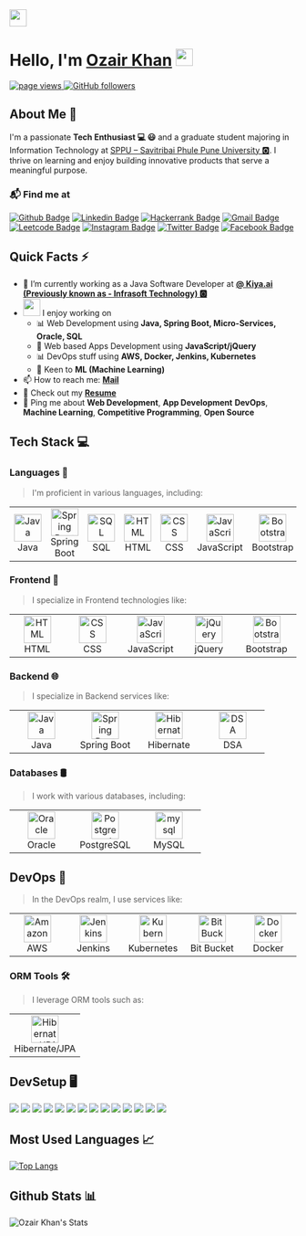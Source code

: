 <img width="30px" margin="0px" src="./icons/Hi.gif">

<h1 align="left" id="OzairKhan-title">Hello, I'm <a href="https://github.com/Ozair-khaan/Ozair-khaan">Ozair Khan</a> <img height="30px" src="https://emojis.slackmojis.com/emojis/images/1531849430/4246/blob-sunglasses.gif?1531849430"></h1>

<p align="left">
  <a href="https://github.com/Ozair-khaan">
    <img src="https://komarev.com/ghpvc/?username=Ozair-khaan" alt="page views" />
  </a>
  </a>
  <a href="https://github.com/Ozair-khaan?tab=followers">
    <img alt="GitHub followers" src="https://img.shields.io/github/followers/Ozair-khaan?color=green&logo=github">
  </a>
</p>

## About Me 🚀

I'm a passionate **Tech Enthusiast 💻 😃** and a graduate student majoring in Information Technology at [SPPU – Savitribai Phule Pune University 🅾️](http://www.unipune.ac.in/). I thrive on learning and enjoy building innovative products that serve a meaningful purpose.

### 📬 Find me at

[![Github Badge](http://img.shields.io/badge/-Github-black?style=flat-square&logo=github&link=https://github.com/Ozair-khaan)](https://github.com/Ozair-khaan)
[![Linkedin Badge](https://img.shields.io/badge/-LinkedIn-blue?style=flat-square&logo=Linkedin&logoColor=white&link=https://www.linkedin.com/in/ozair-khaan/)](https://www.linkedin.com/in/ozair-khaan/)
[![Hackerrank Badge](https://img.shields.io/badge/-Hackerrank-2EC866?style=flat-square&logo=HackerRank&logoColor=white&link=https://www.hackerrank.com/profile/ozairkhantech)](https://www.hackerrank.com/profile/ozairkhantech)
[![Gmail Badge](https://img.shields.io/badge/-Gmail-d14836?style=flat-square&logo=Gmail&logoColor=white&link=mailto:ozairkhantech@gmail.com)](mailto:ozairkhantech@gmail.com)
[![Leetcode Badge](https://img.shields.io/badge/-Leetcode-FFA116?style=flat-square&logo=leetcode&logoColor=white&link=https://leetcode.com/u/Ozair_Khaan/)](https://leetcode.com/u/Ozair_Khaan/)
[![Instagram Badge](https://img.shields.io/badge/-Instagram-E4405F?style=flat-square&logo=instagram&logoColor=white&link=https://instagram.com/ozair_khaan)](https://instagram.com/ozair_khaan)
[![Twitter Badge](https://img.shields.io/badge/-Twitter-1DA1F2?style=flat-square&logo=twitter&logoColor=white&link=https://x.com/iamozr)](https://x.com/iamozr)
[![Facebook Badge](https://img.shields.io/badge/-Facebook-1877F2?style=flat-square&logo=facebook&logoColor=white&link=https://www.facebook.com/iamozr/)](https://www.facebook.com/iamozr/)

## Quick Facts ⚡️

- 🔭 I’m currently working as a Java Software Developer at **[@ Kiya.ai (Previously known as - Infrasoft Technology) 🅾️](https://www.kiya.ai/)**
- <img src="https://media.giphy.com/media/WUlplcMpOCEmTGBtBW/giphy.gif" width="30"> I enjoy working on
  - 📊 Web Development using **Java, Spring Boot, Micro-Services, Oracle, SQL**
  - 📱 Web based Apps Development using **JavaScript/jQuery**
  - 📊 DevOps stuff using **AWS, Docker, Jenkins, Kubernetes**
  - 🤖 Keen to **ML (Machine Learning)**
- 📫 How to reach me: **[Mail](mailto:ozairkhantech@gmail.com)**
- 📙 Check out my **[Resume](https://www.linkedin.com/in/ozair-khaan/)**
- 💬 Ping me about **Web Development**, **App Development** **DevOps**, **Machine Learning**, **Competitive Programming**, **Open Source**

## Tech Stack 💻

### Languages 🚀

> I'm proficient in various languages, including:

<table>
  <tr>
  <td align="center" width="96">
      <a href="#Ozair-khaan">
        <img src="https://cdn.jsdelivr.net/gh/devicons/devicon/icons/java/java-original.svg" width="48" height="48" alt="Java" />
      </a>
      <br>Java
    </td>
    <td align="center" width="96">
      <a href="#Ozair-khaan" >
        <img src="https://cdn.jsdelivr.net/gh/devicons/devicon/icons/spring/spring-original.svg" width="48" height="48" alt="Spring Boot" />
      </a>
      <br>Spring Boot
    </td>
    <td align="center" width="96">
      <a href="#Ozair-khaan">
        <img src="https://cdn.jsdelivr.net/gh/devicons/devicon/icons/mysql/mysql-original.svg" width="48" height="48" alt="SQL" />
      </a>
      <br>SQL
    </td>
    <td align="center" width="96">
      <a href="#Ozair-khaan">
        <img src="https://cdn.jsdelivr.net/gh/devicons/devicon/icons/html5/html5-original.svg" width="48" height="48" alt="HTML" />
      </a>
      <br>HTML
    </td>
    <td align="center" width="96">
      <a href="#Ozair-khaan">
        <img src="https://cdn.jsdelivr.net/gh/devicons/devicon/icons/css3/css3-original.svg" width="48" height="48" alt="CSS" />
      </a>
      <br>CSS
    </td>
    <td align="center" width="96">
      <a href="#Ozair-khaan">
        <img src="https://cdn.jsdelivr.net/gh/devicons/devicon/icons/javascript/javascript-original.svg" width="48" height="48" alt="JavaScript" />
      </a>
      <br>JavaScript
    </td>
    <td align="center" width="96">
      <a href="#Ozair-khaan">
        <img src="https://cdn.jsdelivr.net/gh/devicons/devicon/icons/bootstrap/bootstrap-original.svg" width="48" height="48" alt="Bootstrap" />
      </a>
      <br>Bootstrap
    </td>
    <td align="center"  width="96">
      <a href="#Ozair-khaan">
        <img src="https://cdn.jsdelivr.net/gh/devicons/devicon/icons/oracle/oracle-original.svg" width="48" height="48" alt="Oracle" />
      </a>
      <br>Oralce
    </td>
    <td align="center"  width="96">
      <a href="#Ozair-khaan">
        <img src="https://cdn.jsdelivr.net/gh/devicons/devicon/icons/git/git-original.svg" width="48" height="48" alt="git" />
      </a>
      <br>Git
    </td>
    <td align="center"  width="96">
      <a href="#Ozair-khaan">
        <img src="https://cdn.jsdelivr.net/gh/devicons/devicon/icons/gitlab/gitlab-original.svg" width="48" height="48" alt="gitlab" />
      </a>
      <br>GitLab
    </td>
    <td align="center"  width="96">
      <a href="#Ozair-khaan">
        <img src="https://cdn.jsdelivr.net/gh/devicons/devicon/icons/github/github-original.svg" width="48" height="48" alt="git" />
      </a>
      <br>GitHub
    </td>
     <td align="center"  width="96">
      <a href="#Ozair-khaan">
        <img src="https://cdn.jsdelivr.net/gh/devicons/devicon/icons/linux/linux-original.svg" width="48" height="48" alt="Linux" />
      </a>
      <br>Linux
    </td>
  </tr>
</table>

### Frontend 🎨

> I specialize in Frontend technologies like:

<table>
  <tr>
    <td align="center" width="96">
      <a href="#Ozair-khaan">
        <img src="https://cdn.jsdelivr.net/gh/devicons/devicon/icons/html5/html5-original.svg" width="48" height="48" alt="HTML" />
      </a>
      <br>HTML
    </td>
    <td align="center" width="96">
      <a href="#Ozair-khaan">
        <img src="https://cdn.jsdelivr.net/gh/devicons/devicon/icons/css3/css3-original.svg" width="48" height="48" alt="CSS" />
      </a>
      <br>CSS
    </td>
    <td align="center" width="96">
      <a href="#Ozair-khaan">
        <img src="https://cdn.jsdelivr.net/gh/devicons/devicon/icons/javascript/javascript-original.svg" width="48" height="48" alt="JavaScript" />
      </a>
      <br>JavaScript
    </td>
    <td align="center" width="96">
      <a href="#Ozair-khaan">
        <img src="https://cdn.jsdelivr.net/gh/devicons/devicon@latest/icons/kubernetes/kubernetes-original.svg" width="48" height="48" alt="jQuery" />
      </a>
      <br>jQuery
    </td>
    <td align="center" width="96">
      <a href="#Ozair-khaan">
        <img src="https://cdn.jsdelivr.net/gh/devicons/devicon/icons/bootstrap/bootstrap-original.svg" width="48" height="48" alt="Bootstrap" />
      </a>
      <br>Bootstrap
    </td>
  </tr>
</table>

### Backend 🌐

> I specialize in Backend services like:

<table>
  <tr>
    <td align="center" width="96" margin="10">
      <a href="#Ozair-khaan">
        <img src="https://cdn.jsdelivr.net/gh/devicons/devicon/icons/java/java-original.svg" width="48" height="48" alt="Java" />
      </a>
      <br>Java
    </td>
    <td align="center" width="96">
      <a href="#Ozair-khaan">
        <img src="https://cdn.jsdelivr.net/gh/devicons/devicon/icons/spring/spring-original.svg" width="48" height="48" alt="Spring Boot" />
      </a>
      <br>Spring Boot
    </td>
    <td align="center" width="96">
      <a href="#Ozair-khaan">
        <img src="https://cdn.jsdelivr.net/gh/devicons/devicon@latest/icons/hibernate/hibernate-original.svg"" width="48" height="48" alt="Hibernate" />
      </a>
      <br>Hibernate
    </td>
    <td align="center" width="96">
      <a href="#Ozair-khaan">
        <img src="https://cdn.jsdelivr.net/gh/abanoubamgadnsary/Bootstrap-web@main/dsa.svg"" width="48" height="48" alt="DSA" />
      </a>
      <br>DSA
    </td>

  </tr>
</table>

### Databases 🛢️

> I work with various databases, including:

<table>
  <tr>
    <td align="center" width="96" margin="10">
      <a href="#Ozair-khaan">
        <img src="https://cdn.jsdelivr.net/gh/devicons/devicon/icons/oracle/oracle-original.svg" width="48" height="48" alt="Oracle" />
      </a>
      <br>Oracle
    </td>
    <td align="center" width="96">
      <a href="#Ozair-khaan">
        <img src="https://cdn.jsdelivr.net/gh/devicons/devicon/icons/postgresql/postgresql-original.svg" width="48" height="48" alt="Postgresql" />
      </a>
      <br>PostgreSQL
    </td>
    <td align="center" width="96">
      <a href="#Ozair-khaan">
        <img src="https://cdn.jsdelivr.net/gh/devicons/devicon/icons/mysql/mysql-original.svg" width="48" height="48" alt="mysql" />
      </a>
      <br>MySQL
    </td>
  </tr>
</table>

## DevOps 🚀

> In the DevOps realm, I use services like:

<table>
  <tr>
    <td align="center" width="96" margin="10">
      <a href="#Ozair-khaan">
        <img src="https://cdn.jsdelivr.net/gh/devicons/devicon/icons/amazonwebservices/amazonwebservices-line-wordmark.svg" width="48" height="48" alt="Amazon-Web-Services" />
      </a>
      <br>AWS
    </td>
    <td align="center" width="96">
      <a href="#Ozair-khaan">
        <img src="https://cdn.jsdelivr.net/gh/devicons/devicon@latest/icons/jenkins/jenkins-line.svg" width="48" height="48" alt="Jenkins" />
      </a>
      <br>Jenkins
    </td>
    <td align="center" width="96">
      <a href="#Ozair-khaan">
        <img src="https://cdn.jsdelivr.net/gh/devicons/devicon@latest/icons/kubernetes/kubernetes-original.svg" width="48" height="48" alt="Kubernetes" />
      </a>
      <br>Kubernetes
    </td>
    <td align="center" width="96">
      <a href="#Ozair-khaan">
        <img src="https://cdn.jsdelivr.net/gh/devicons/devicon@latest/icons/bitbucket/bitbucket-original.svg" width="48" height="48" alt="BitBucket" />
      </a>
      <br>Bit Bucket
    </td>
    <td align="center" width="96">
      <a href="#Ozair-khaan">
        <img src="https://cdn.jsdelivr.net/gh/devicons/devicon@latest/icons/docker/docker-original.svg" width="48" height="48" alt="Docker" />
      </a>
      <br>Docker
    </td>
   
  </tr>
</table>

### ORM Tools 🛠️

> I leverage ORM tools such as:

<table>
  <tr>
  <td align="center" width="96">
      <a href="#Ozair-khaan">
        <img src="https://cdn.jsdelivr.net/gh/devicons/devicon@latest/icons/hibernate/hibernate-original.svg" width="48" height="48" alt="Hibernate/JPA" />
      </a>
      <br>Hibernate/JPA
    </td>
  </tr>
</table>

## DevSetup 🖥️

<img src="https://img.shields.io/badge/Git-555555.svg?&style=flat-square&logo=Git&logoColor=0078D6"> <img src="https://img.shields.io/badge/Windows-555555.svg?&style=flat-square&logo=windows&logoColor=0078D6"> <img src="https://img.shields.io/badge/Chrome-555555.svg?&style=flat-square&logo=google-chrome&logoColor=FABC0C"> <img src="https://img.shields.io/badge/VS Code-555555?style=flat-square&logo=visual-studio-code&logoColor=007ACC"> <img src="https://img.shields.io/badge/Android Studio-555555?style=flat-square&logo=android-studio&logoColor=007ACC"> <img src="https://img.shields.io/badge/Terminal-555555.svg?&style=flat-square&logo=powershell&logoColor=white"> <img src="https://img.shields.io/badge/Jupyter-555555.svg?&style=flat-square&logo=jupyter&logoColor=F37626"> <img src="https://img.shields.io/badge/Anaconda-555555.svg?&style=flat-square&logo=anaconda&logoColor=44A833"> <img src="https://img.shields.io/badge/PyCharm-555555.svg?&style=flat-square&logo=pycharm&logoColor=black"> <img src="https://img.shields.io/badge/IntelliJ-555555.svg?&style=flat-square&logo=intellij-idea&logoColor=black"> <img src="https://img.shields.io/badge/Postman-555555.svg?&style=flat-square&logo=postman&logoColor=FF6C37"> <img src="https://img.shields.io/badge/Notion-555555.svg?&style=flat-square&logo=notion&logoColor=white"> <img src="https://img.shields.io/badge/Ubuntu-555555.svg?&style=flat-square&logo=ubuntu&logoColor=E95420"> <img src="https://img.shields.io/badge/Canva-555555.svg?&style=flat-square&logo=canva&logoColor=white">

## Most Used Languages 📈

[![Top Langs](https://github-readme-stats.vercel.app/api/top-langs/?username=Ozair-khaan&theme=chartreuse-dark&show_icons=true&hide_border=false&layout=compact)](https://github.com/Ozair-khaan)

## Github Stats 📊

![Ozair Khan's Stats](https://github-readme-stats.vercel.app/api?username=Ozair-khaan&theme=default&show_icons=true&hide_border=true&count_private=true)
